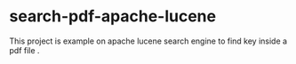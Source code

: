 # search-pdf-apache-lucene
This project is example on apache lucene search engine to find key inside a pdf file .
